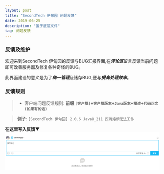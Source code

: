 ```yaml
---
layout: post
title: "SecondTech 伊甸园 问题反馈"
date: 2019-06-25
description: "置于底层文件"
tag: 问题反馈
---   
```

### **反馈及维护**
欢迎来到SecondTech 伊甸园的反馈与BUG汇报界面,在***评论区***留言反馈当前问题即可改善服务器及修复各种奇怪的BUG。

此界面建设的意义是为了***统一管理***及储存BUG,便与***提高处理效率***。

### **反馈规则**
>* 客户端问题反馈规则:
> **前缀 `[客户端]`+`客户端版本`+`Java版本`+`描述`+`代码正文(如果有的话)`**

> **例子**: `[SecondTech 伊甸园] 2.0.6 Java8_211 匠魂熔炉无法工作`

**在这里写入反馈▼**
![](/images/posts/markdown/image9.png)
